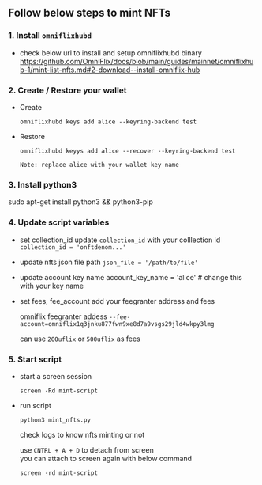 ## Follow below steps to mint NFTs

### 1. Install `omniflixhubd` 
- check below url to install and setup omniflixhubd binary
    https://github.com/OmniFlix/docs/blob/main/guides/mainnet/omniflixhub-1/mint-list-nfts.md#2-download--install-omniflix-hub

### 2. Create / Restore your wallet 

- Create

     `omniflixhubd keys add alice --keyring-backend test`

- Restore

     `omniflixhubd keyys add alice --recover --keyring-backend test`
     
   `Note: replace alice with your wallet key name`

### 3. Install python3

   sudo apt-get install python3 && python3-pip

### 4. Update script variables 
    
   - set collection_id
      update `collection_id` with your colllection id
     `collection_id = 'onftdenom...'`
      
- update nfts json file path
     `json_file = '/path/to/file'`

- update account key name
      account_key_name = 'alice' # change this with your key name

- set fees, fee_account 
      add your feegranter address and fees
      
     omniflix feegranter addess 
     `--fee-account=omniflix1q3jnku877fwn9xe8d7a9vsgs29jld4wkpy3lmg`
     
     can use `200uflix` or `500uflix` as fees

### 5. Start script
- start a screen session
     
    `screen -Rd mint-script`

- run script
      
    `python3 mint_nfts.py`
      
    check logs to know nfts minting or not
 
    use `CNTRL + A + D` to detach from screen  
    you can attach to screen again with below command
     
     `screen -rd mint-script`



